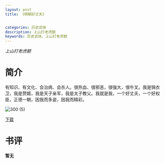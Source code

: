 ```yaml
---
layout: post
title: 《明朝好丈夫》


categories: 历史武侠
description: 上山打老虎额
keywords: 历史武侠，上山打老虎额
---
```


*上山打老虎额*

# 简介

有知识、有文化、会治病、会杀人。很热血、很邪恶，很强大，很牛叉。我是锦衣卫，我是赘婿，我是天子亲军，我是太子教父。我就是我，一个好丈夫，一个好权臣，正德一朝，因我而多姿，因我而精彩。

![300 (5)](http://tva4.sinaimg.cn/large/008dGP0Fgy1gu0gzpdfumj304605kmx9.jpg)

[下载](https://link.jscdn.cn/1drv/aHR0cHM6Ly8xZHJ2Lm1zL3QvcyFBaGU2R2dNWmVFb2poUk1hSV9HZXZ2ckxzRUJWP2U9dldiSk9k.txt)
# 书评
**暂无**